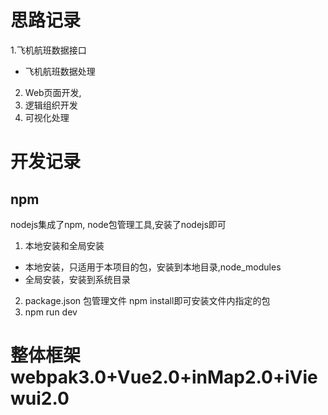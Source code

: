 # 思路记录
1.飞机航班数据接口 
[](https://blog.csdn.net/GISShiXiSheng/article/details/80639567)
* 飞机航班数据处理
2. Web页面开发,
3. 逻辑组织开发
4. 可视化处理
# 开发记录
##  npm
nodejs集成了npm, node包管理工具,安装了nodejs即可
[](http://www.runoob.com/nodejs/nodejs-npm.html)
[](https://www.cnblogs.com/chyingp/p/npm.html)
1. 本地安装和全局安装
* 本地安装，只适用于本项目的包，安装到本地目录,node_modules
* 全局安装，安装到系统目录
2. package.json 包管理文件
npm install即可安装文件内指定的包
3. npm run dev
# 整体框架 webpak3.0+Vue2.0+inMap2.0+iViewui2.0

